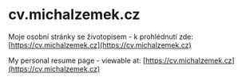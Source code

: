 # cv.michalzemek.cz

Moje osobní stránky se životopisem - k prohlédnutí zde: [https://cv.michalzemek.cz](https://cv.michalzemek.cz)  

My personal resume page - viewable at: [https://cv.michalzemek.cz](https://cv.michalzemek.cz)
